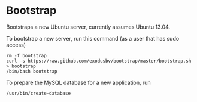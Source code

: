 Bootstrap
=========

Bootstraps a new Ubuntu server, currently assumes Ubuntu 13.04.

To bootstrap a new server, run this command (as a user that has sudo access)

    rm -f bootstrap
    curl -s https://raw.github.com/exodusbv/bootstrap/master/bootstrap.sh > bootstrap
    /bin/bash bootstrap

To prepare the MySQL database for a new application, run

    /usr/bin/create-database

